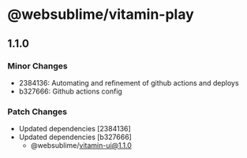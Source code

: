# @websublime/vitamin-play

## 1.1.0
### Minor Changes

- 2384136: Automating and refinement of github actions and deploys
- b327666: Github actions config

### Patch Changes

- Updated dependencies [2384136]
- Updated dependencies [b327666]
  - @websublime/vitamin-ui@1.1.0
